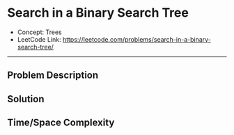 # Search in a Binary Search Tree

- Concept: Trees
- LeetCode Link: https://leetcode.com/problems/search-in-a-binary-search-tree/

---

## Problem Description

## Solution

## Time/Space Complexity

